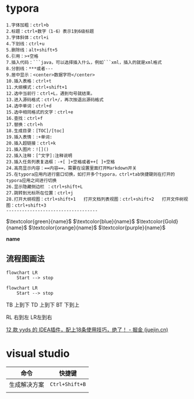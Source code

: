 # typora

```
1.字体加粗：ctrl+b
2.标题：ctrl+数字（1-6）表示1到6级标题
3.字体斜体：ctrl+i
4.下划线：ctrl+u
5.删除线：alt+shift+5
6.引用：>+空格
7.插入代码：```java，可以选择插入什么，例如```xml，插入的就是xml格式
8.分割线：***或者---
9.居中显示：<center>数据字符</center>
10.插入表格：ctrl+t
11.大纲模式：ctrl+shift+1
12.选中当前行：ctrl+L，遇到句号就结束。
13.进入源码格式：ctrl+/，再次按退出源码格式
14.选中单词：ctrl+d
15.选中相同格式的文字：ctrl+e
16.查找：ctrl+f
17.替换：ctrl+h
18.生成目录：[TOC]/[toc]
19.插入表情：:+单词:
20.插入超链接：ctrl+k
21.插入图片：![]()
22.插入注释：[^文字]:注释说明
23.插入任务列表复选框：-+[ ]+空格或者++[ ]+空格
24.高亮显示内容：==内容==，需要在设置里面打开Markdown开关
25.在typora应用内进行窗口切换，如打开多个typora，ctrl+tab快捷键则在打开的typora应用之间进行切换
26.显示隐藏侧边栏 ：ctrl+shift+L
27.跳转到光标所在位置：ctrl+j
28.打开大纲视图：ctrl+shift+1   打开文档列表视图：ctrl+shift+2   打开文件树视图：ctrl+shift+3
-----------------------------------
```

$\textcolor{green}{name}$  $\textcolor{blue}{name}$  $\textcolor{Gold}{name}$     $\textcolor{orange}{name}$  $\textcolor{purple}{name}$

**name**

<audio></audio>



## 流程图画法



```
flowchart LR
	Start --> stop
```



```mermaid
flowchart LR
	Start --> stop
```



TB 上到下   TD 上到下 BT  下到上

RL 右到左  LR左到右













[12 款 yyds 的 IDEA插件，配上18条使用技巧，绝了！ - 掘金 (juejin.cn)](https://juejin.cn/post/7012168150493954079)



# visual studio

| 命令         | 快捷键         |
| ------------ | -------------- |
| 生成解决方案 | `Ctrl+Shift+B` |
|              |                |

